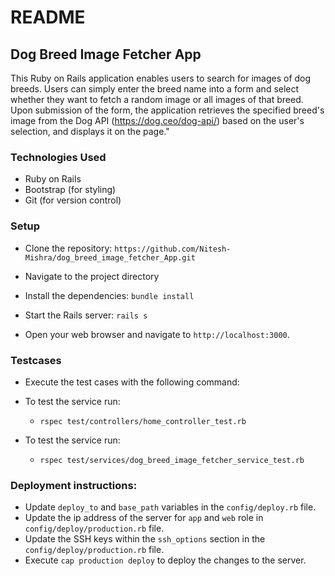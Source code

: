 # README

## Dog Breed Image Fetcher App

This Ruby on Rails application enables users to search for images of dog breeds. Users can simply enter the breed name into a form and select whether they want to fetch a random image or all images of that breed. Upon submission of the form, the application retrieves the specified breed's image from the Dog API (https://dog.ceo/dog-api/) based on the user's selection, and displays it on the page."


### Technologies Used

- Ruby on Rails
- Bootstrap (for styling)
- Git (for version control)

### Setup

- Clone the repository:
`https://github.com/Nitesh-Mishra/dog_breed_image_fetcher_App.git`

- Navigate to the project directory

- Install the dependencies:
`bundle install`

- Start the Rails server:
`rails s`

- Open your web browser and navigate to `http://localhost:3000`.

### Testcases
- Execute the test cases with the following command:

- To test the service run:
  - `rspec test/controllers/home_controller_test.rb`

- To test the service run:
  - `rspec test/services/dog_breed_image_fetcher_service_test.rb`


### Deployment instructions:
- Update `deploy_to` and `base_path` variables in the `config/deploy.rb` file.
- Update the ip address of the server for `app` and `web` role in `config/deploy/production.rb` file.
- Update the SSH keys within the `ssh_options` section in the `config/deploy/production.rb` file.
- Execute `cap production deploy` to deploy the changes to the server.


